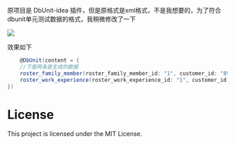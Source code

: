 原项目是 DbUnit-idea 插件，但是原格式是xml格式，不是我想要的，为了符合dbunit单元测试数据的格式，我稍微修改了一下

![](https://raw.githubusercontent.com/kTT/dbunit-extractor/master/dbunit-extractor.png)

效果如下

```groovy
    @DbUnit(content = {
    //下面两条是生成的数据
    roster_family_member(roster_family_member_id: "1", customer_id: "85570204515450880", roster_id: "1", member_name: "成员姓名", member_mobile: "18888888888", member_company: "成员单位", relationship: "10", create_date: "2023-12-04 08:15:22", update_date: "2023-12-04 08:15:22")
    roster_work_experience(roster_work_experience_id: "1", customer_id: "85570204515450880", roster_id: "1", company_name: "单位名称", start_date: "2023-12-04 16:15:21", end_date: "2023-12-04 16:15:21", position: "职务", salary: "1000", resignation_reason: "不用", create_date: "2023-12-04 08:15:22", update_date: "2023-12-04 08:15:22")
})
```

# License

This project is licensed under the MIT License.